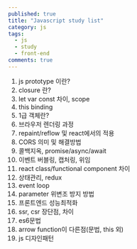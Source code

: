 ```yaml
---
published: true  
title: "Javascript study list"  
category: js  
tags:
  - js
  - study
  - front-end
comments: true
---
```


1. js prototype 이란?  
2. closure 란?  
3. let var const 차이, scope  
4. this binding
5. 1급 객체란?
6. 브라우저 렌더링 과정
7. repaint/reflow 및 react에서의 적용
8. CORS 의미 및 해결방법
9. 콜백지옥, promise/async/await  
10. 이벤트 버블링, 캡처링, 위임
11. react class/functional component 차이  
12. 상태관리, redux
13. event loop
14. parameter 위변조 방지 방법  
15. 프론트엔드 성능최적화
16. ssr, csr 장단점, 차이  
17. es6문법
18. arrow function이 다른점(문법, this 외)
19. js 디자인패턴